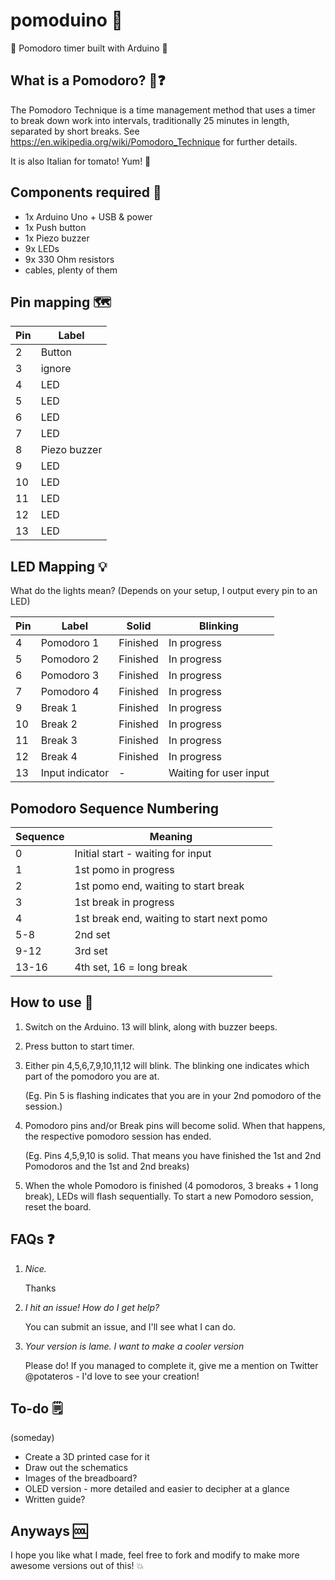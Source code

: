 # pomoduino :tomato:

:tomato: Pomodoro timer built with Arduino :tomato:

## What is a Pomodoro? :tomato::question: 

The Pomodoro Technique is a time management method that uses a timer to break down work into intervals, traditionally 25 minutes in length, separated by short breaks. See https://en.wikipedia.org/wiki/Pomodoro_Technique for further details.

It is also Italian for tomato! Yum! :tomato:

## Components required :electric_plug:

- 1x Arduino Uno + USB & power
- 1x Push button
- 1x Piezo buzzer
- 9x LEDs
- 9x 330 Ohm resistors
- cables, plenty of them

## Pin mapping :world_map:

| Pin | Label        |
| --- | ------------ |
| 2   | Button       |
| 3   | ignore       |
| 4   | LED          |
| 5   | LED          |
| 6   | LED          |
| 7   | LED          |
| 8   | Piezo buzzer |
| 9   | LED          |
| 10  | LED          |
| 11  | LED          |
| 12  | LED          |
| 13  | LED          |

## LED Mapping :bulb:

What do the lights mean? (Depends on your setup, I output every pin to an LED)

| Pin | Label           | Solid    | Blinking               |
| --- | --------------- | -------- | ---------------------- |
| 4   | Pomodoro 1      | Finished | In progress            |
| 5   | Pomodoro 2      | Finished | In progress            |
| 6   | Pomodoro 3      | Finished | In progress            |
| 7   | Pomodoro 4      | Finished | In progress            |
| 9   | Break 1         | Finished | In progress            |
| 10  | Break 2         | Finished | In progress            |
| 11  | Break 3         | Finished | In progress            |
| 12  | Break 4         | Finished | In progress            |
| 13  | Input indicator | -        | Waiting for user input |

## Pomodoro Sequence Numbering

| Sequence | Meaning                                   |
| -------- | ----------------------------------------- |
| 0        | Initial start - waiting for input         |
| 1        | 1st pomo in progress                      |
| 2        | 1st pomo end, waiting to start break      |
| 3        | 1st break in progress                     |
| 4        | 1st break end, waiting to start next pomo |
| 5-8      | 2nd set                                   |
| 9-12     | 3rd set                                   |
| 13-16    | 4th set, 16 = long break                  |

## How to use :thinking:

1. Switch on the Arduino. 13 will blink, along with buzzer beeps.

1. Press button to start timer.

1. Either pin 4,5,6,7,9,10,11,12 will blink. The blinking one indicates which part of the pomodoro you are at.

   (Eg. Pin 5 is flashing indicates that you are in your 2nd pomodoro of the session.)

1. Pomodoro pins and/or Break pins will become solid. When that happens, the respective pomodoro session has ended.

   (Eg. Pins 4,5,9,10 is solid. That means you have finished the 1st and 2nd Pomodoros and the 1st and 2nd breaks)

1. When the whole Pomodoro is finished (4 pomodoros, 3 breaks + 1 long break), LEDs will flash sequentially. To start a new Pomodoro session, reset the board.

## FAQs :question:

1. _Nice._

   Thanks

2. _I hit an issue! How do I get help?_

   You can submit an issue, and I'll see what I can do.

3. _Your version is lame. I want to make a cooler version_

   Please do! If you managed to complete it, give me a mention on Twitter @potateros - I'd love to see your creation!

## To-do :spiral_notepad:

(someday)

- Create a 3D printed case for it
- Draw out the schematics
- Images of the breadboard?
- OLED version - more detailed and easier to decipher at a glance
- Written guide?

## Anyways :cool:

I hope you like what I made, feel free to fork and modify to make more awesome versions out of this! :boom:
